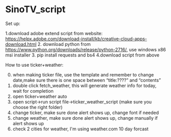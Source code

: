 # SinoTV_script

Set up:

1.download adobe extend script from website:
https://helpx.adobe.com/download-install/kb/creative-cloud-apps-download.html
2. download python from https://www.python.org/downloads/release/python-2716/, use windows x86 msi installer
3. pip install requests and bs4
4.download script from above

How to use ticker+weather:

0. when making ticker file, use the template and remember to change date,make sure there is one space between “title:????” and “contents”
1. double click fetch_weather, this will generate weather info for today, wait for completion
2. open ticker+weather auto
3. open script->run script file->ticker_weather_script (make sure you choose the right folder)
4. change ticker, make sure done alert shows up, change font if needed
5. change weather, make sure done alert shows up, change manually if alert shows up
6. check 2 cities for weather, I'm using weather.com 10 day forcast
